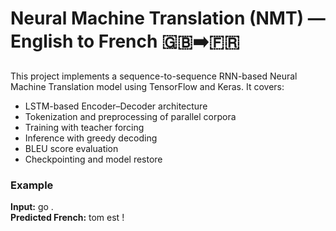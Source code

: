 # Neural Machine Translation (NMT) — English to French 🇬🇧➡️🇫🇷

This project implements a sequence-to-sequence RNN-based Neural Machine Translation model using TensorFlow and Keras. It covers:

- LSTM-based Encoder–Decoder architecture
- Tokenization and preprocessing of parallel corpora
- Training with teacher forcing
- Inference with greedy decoding
- BLEU score evaluation
- Checkpointing and model restore

### Example

**Input:** go .  
**Predicted French:** tom est !
